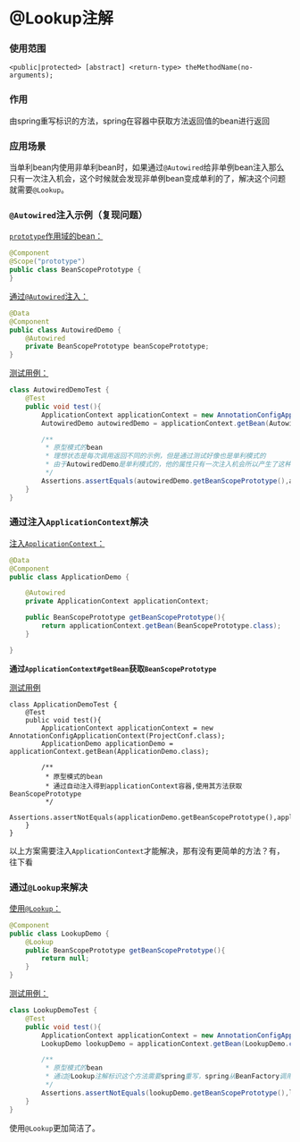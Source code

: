 # @Lookup注解

### 使用范围

 `<public|protected> [abstract] <return-type> theMethodName(no-arguments);`

### 作用

由spring重写标识的方法，spring在容器中获取方法返回值的bean进行返回

### 应用场景

当单利bean内使用非单利bean时，如果通过`@Autowired`给非单例bean注入那么只有一次注入机会，这个时候就会发现非单例bean变成单利的了，解决这个问题就需要`@Lookup`。

### `@Autowired`注入示例（复现问题）

[`prototype`作用域的bean：](./spring-framework-demo/IOC-annotation-lookup/src/main/java/top/ersut/spring/ioc/BeanScopePrototype.java)

```java
@Component
@Scope("prototype")
public class BeanScopePrototype {
}
```

[通过`@Autowired`注入：](./spring-framework-demo/IOC-annotation-lookup/src/main/java/top/ersut/spring/ioc/AutowiredDemo.java)

```java
@Data
@Component
public class AutowiredDemo {
    @Autowired
    private BeanScopePrototype beanScopePrototype;
}
```

[测试用例：](./spring-framework-demo/IOC-annotation-lookup/src/test/java/top/ersut/spring/ioc/AutowiredDemoTest.java)

```java
class AutowiredDemoTest {
    @Test
    public void test(){
        ApplicationContext applicationContext = new AnnotationConfigApplicationContext(ProjectConf.class);
        AutowiredDemo autowiredDemo = applicationContext.getBean(AutowiredDemo.class);

        /**
         * 原型模式的bean
         * 理想状态是每次调用返回不同的示例，但是通过测试好像也是单利模式的
         * 由于AutowiredDemo是单利模式的，他的属性只有一次注入机会所以产生了这种现象
         */
        Assertions.assertEquals(autowiredDemo.getBeanScopePrototype(),autowiredDemo.getBeanScopePrototype());
    }
}
```

### 通过注入`ApplicationContext`解决

[注入`ApplicationContext`：](./spring-framework-demo/IOC-annotation-lookup/src/main/java/top/ersut/spring/ioc/ApplicationDemo.java)

```java
@Data
@Component
public class ApplicationDemo {

    @Autowired
    private ApplicationContext applicationContext;

    public BeanScopePrototype getBeanScopePrototype(){
        return applicationContext.getBean(BeanScopePrototype.class);
    }

}
```

**通过`ApplicationContext#getBean`获取`BeanScopePrototype`**

[测试用例](./spring-framework-demo/IOC-annotation-lookup/src/test/java/top/ersut/spring/ioc/ApplicationDemoTest.java)

```
class ApplicationDemoTest {
    @Test
    public void test(){
        ApplicationContext applicationContext = new AnnotationConfigApplicationContext(ProjectConf.class);
        ApplicationDemo applicationDemo = applicationContext.getBean(ApplicationDemo.class);

        /**
         * 原型模式的bean
         * 通过自动注入得到applicationContext容器,使用其方法获取BeanScopePrototype
         */
        Assertions.assertNotEquals(applicationDemo.getBeanScopePrototype(),applicationDemo.getBeanScopePrototype());
    }
}
```

以上方案需要注入`ApplicationContext`才能解决，那有没有更简单的方法？有，往下看

### 通过`@Lookup`来解决

[使用`@Lookup`：](./spring-framework-demo/IOC-annotation-lookup/src/main/java/top/ersut/spring/ioc/LookupDemo.java)

```java
@Component
public class LookupDemo {
    @Lookup
    public BeanScopePrototype getBeanScopePrototype(){
        return null;
    }
}
```

[测试用例：](./spring-framework-demo/IOC-annotation-lookup/src/test/java/top/ersut/spring/ioc/LookupDemoTest.java)

```java
class LookupDemoTest {
    @Test
    public void test(){
        ApplicationContext applicationContext = new AnnotationConfigApplicationContext(ProjectConf.class);
        LookupDemo lookupDemo = applicationContext.getBean(LookupDemo.class);

        /**
         * 原型模式的bean
         * 通过@Lookup注解标识这个方法需要spring重写，spring从BeanFactory调用getBean获取返回值的bean
         */
        Assertions.assertNotEquals(lookupDemo.getBeanScopePrototype(),lookupDemo.getBeanScopePrototype());
    }
}
```

使用`@Lookup`更加简洁了。